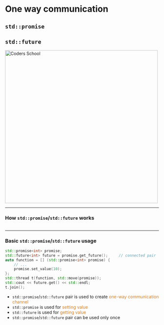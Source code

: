 <!-- .slide: data-background="#111111" -->

# One way communication

## `std::promise`

## `std::future`

<a href="https://coders.school">
    <img width="500" data-src="../coders_school_logo.png" alt="Coders School" class="plain">
</a>

___
<!-- TODO: Update to 4.1.0 and use auto-animate -->

### How `std::promise`/`std::future` works

<img data-src="img/how_promise_future_works.gif" class="plain" style="
    position: relative;
    left: 50%;
    transform: translateX(-50%);
">

___
<!-- .slide: id="promise-future-example" -->

### Basic `std::promise`/`std::future` usage

```c++
std::promise<int> promise;
std::future<int> future = promise.get_future();     // connected pair
auto function = [] (std::promise<int> promise) {
    // ...
    promise.set_value(10);
};
std::thread t(function, std::move(promise));
std::cout << future.get() << std::endl;
t.join();
```
<!-- .element: class="fragment fade-in" -->

* <!-- .element: class="fragment fade-in" --> <code>std::promise</code>/<code>std::future</code> pair is used to create <span style="color:#cf802a;">one-way communication channel</span>
* <!-- .element: class="fragment fade-in" --> <code>std::promise</code> is used for <span style="color:#cf802a;">setting value</span>
* <!-- .element: class="fragment fade-in" --> <code>std::future</code> is used for <span style="color:#cf802a;">getting value</span>
* <!-- .element: class="fragment fade-in" --> <code>std::promise</code>/<code>std::future</code> pair can be used only once
